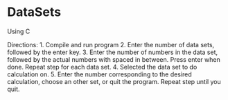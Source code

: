 DataSets
========
Using C

Directions:
	1. Compile and run program
	2. Enter the number of data sets, followed by the enter key.
	3. Enter the number of numbers in the data set, followed by the actual numbers with spaced in between. Press enter when done. Repeat step for each data set.
	4. Selected the data set to do calculation on.
	5. Enter the number corresponding to the desired calculation, choose an	other set, or quit the program. Repeat step until you quit.
